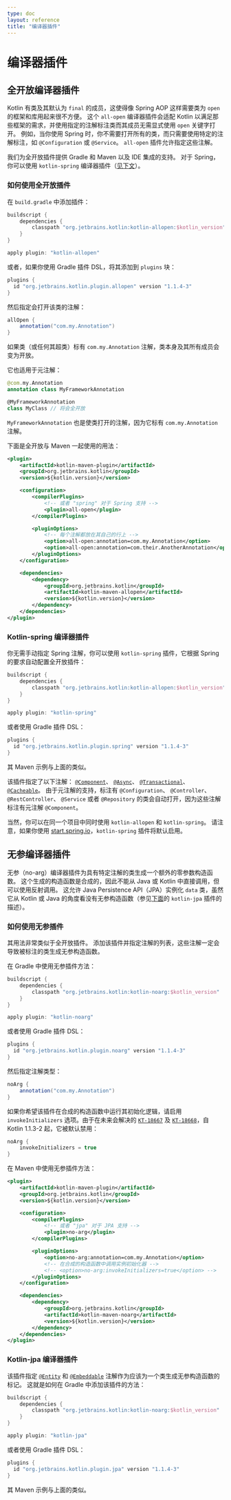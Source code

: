 ```yaml
---
type: doc
layout: reference
title: "编译器插件"
---
```


# 编译器插件

## 全开放编译器插件

Kotlin 有类及其默认为 `final` 的成员，这使得像 Spring AOP 这样需要类为 `open` 的框架和库用起来很不方便。
这个 `all-open` 编译器插件会适配 Kotlin 以满足那些框架的需求，并使用指定的注解标注类而其成员无需显式使用 `open` 关键字打开。
例如，当你使用 Spring 时，你不需要打开所有的类，而只需要使用特定的注解标注，如 `@Configuration` 或 `@Service`。
`all-open` 插件允许指定这些注解。

我们为全开放插件提供 Gradle 和 Maven 以及 IDE 集成的支持。
对于 Spring，你可以使用 `kotlin-spring` 编译器插件（[见下文](compiler-plugins.html#kotlin-spring-编译器插件)）。

### 如何使用全开放插件

在 `build.gradle` 中添加插件：

``` groovy
buildscript {
    dependencies {
        classpath "org.jetbrains.kotlin:kotlin-allopen:$kotlin_version"
    }
}

apply plugin: "kotlin-allopen"
```
或者，如果你使用 Gradle 插件 DSL，将其添加到 `plugins` 块：

```groovy
plugins {
  id "org.jetbrains.kotlin.plugin.allopen" version "1.1.4-3"
}
```

然后指定会打开该类的注解：

```groovy
allOpen {
    annotation("com.my.Annotation")
}
```

如果类（或任何其超类）标有 `com.my.Annotation` 注解，类本身及其所有成员会变为开放。

它也适用于元注解：

``` kotlin
@com.my.Annotation
annotation class MyFrameworkAnnotation

@MyFrameworkAnnotation
class MyClass // 将会全开放
```

`MyFrameworkAnnotation` 也是使类打开的注解，因为它标有 `com.my.Annotation` 注解。

下面是全开放与 Maven 一起使用的用法：

``` xml
<plugin>
    <artifactId>kotlin-maven-plugin</artifactId>
    <groupId>org.jetbrains.kotlin</groupId>
    <version>${kotlin.version}</version>

    <configuration>
        <compilerPlugins>
            <!-- 或者 "spring" 对于 Spring 支持 -->
            <plugin>all-open</plugin>
        </compilerPlugins>

        <pluginOptions>
            <!-- 每个注解都放在其自己的行上 -->
            <option>all-open:annotation=com.my.Annotation</option>
            <option>all-open:annotation=com.their.AnotherAnnotation</option>
        </pluginOptions>
    </configuration>

    <dependencies>
        <dependency>
            <groupId>org.jetbrains.kotlin</groupId>
            <artifactId>kotlin-maven-allopen</artifactId>
            <version>${kotlin.version}</version>
        </dependency>
    </dependencies>
</plugin>
```


### Kotlin-spring 编译器插件
 
你无需手动指定 Spring 注解，你可以使用 `kotlin-spring` 插件，它根据 Spring 的要求自动配置全开放插件：

``` groovy
buildscript {
    dependencies {
        classpath "org.jetbrains.kotlin:kotlin-allopen:$kotlin_version"
    }
}

apply plugin: "kotlin-spring"
```

或者使用 Gradle 插件 DSL：

```groovy
plugins {
  id "org.jetbrains.kotlin.plugin.spring" version "1.1.4-3"
}
```

其 Maven 示例与上面的类似。

该插件指定了以下注解：
[`@Component`](http://docs.spring.io/spring-framework/docs/current/javadoc-api/org/springframework/stereotype/Component.html)、 [`@Async`](http://docs.spring.io/spring/docs/current/javadoc-api/org/springframework/scheduling/annotation/Async.html)、 [`@Transactional`](http://docs.spring.io/spring-framework/docs/current/javadoc-api/org/springframework/transaction/annotation/Transactional.html)、 [`@Cacheable`](http://docs.spring.io/spring-framework/docs/current/javadoc-api/org/springframework/cache/annotation/Cacheable.html)。 由于元注解的支持，标注有 `@Configuration`、 `@Controller`、 `@RestController`、 `@Service` 或者 `@Repository` 的类会自动打开，因为这些注解标注有元注解 `@Component`。
 
当然，你可以在同一个项目中同时使用 `kotlin-allopen` 和 `kotlin-spring`。
请注意，如果你使用 [start.spring.io](http://start.spring.io/#!language=kotlin)，`kotlin-spring` 插件将默认启用。


## 无参编译器插件

无参（no-arg）编译器插件为具有特定注解的类生成一个额外的零参数构造函数。
这个生成的构造函数是合成的，因此不能从 Java 或 Kotlin 中直接调用，但可以使用反射调用。
这允许 Java Persistence API（JPA）实例化 `data` 类，虽然它从 Kotlin 或 Java 的角度看没有无参构造函数（参见[下面](compiler-plugins.html#kotlin-jpa-编译器插件)的 `kotlin-jpa` 插件的描述）。
 
### 如何使用无参插件

其用法非常类似于全开放插件。
添加该插件并指定注解的列表，这些注解一定会导致被标注的类生成无参构造函数。

在 Gradle 中使用无参插件方法：

``` groovy
buildscript {
    dependencies {
        classpath "org.jetbrains.kotlin:kotlin-noarg:$kotlin_version"
    }
}

apply plugin: "kotlin-noarg"
```

或者使用 Gradle 插件 DSL：

```groovy
plugins {
  id "org.jetbrains.kotlin.plugin.noarg" version "1.1.4-3"
}
```

然后指定注解类型：

```groovy
noArg {
    annotation("com.my.Annotation")
}
```

如果你希望该插件在合成的构造函数中运行其初始化逻辑，请启用 `invokeInitializers` 选项。由于在未来会解决的 [`KT-18667`](https://youtrack.jetbrains.com/issue/KT-18667) 及 [`KT-18668`](https://youtrack.jetbrains.com/issue/KT-18668)，自 Kotlin 1.1.3-2 起，它被默认禁用：

```groovy
noArg {
    invokeInitializers = true
}
```

在 Maven 中使用无参插件方法：

``` xml
<plugin>
    <artifactId>kotlin-maven-plugin</artifactId>
    <groupId>org.jetbrains.kotlin</groupId>
    <version>${kotlin.version}</version>

    <configuration>
        <compilerPlugins>
            <!-- 或者 "jpa" 对于 JPA 支持 -->
            <plugin>no-arg</plugin>
        </compilerPlugins>

        <pluginOptions>
            <option>no-arg:annotation=com.my.Annotation</option>
            <!-- 在合成的构造函数中调用实例初始化器 -->
            <!-- <option>no-arg:invokeInitializers=true</option> -->
        </pluginOptions>
    </configuration>

    <dependencies>
        <dependency>
            <groupId>org.jetbrains.kotlin</groupId>
            <artifactId>kotlin-maven-noarg</artifactId>
            <version>${kotlin.version}</version>
        </dependency>
    </dependencies>
</plugin>
```

### Kotlin-jpa 编译器插件

该插件指定
[`@Entity`](http://docs.oracle.com/javaee/7/api/javax/persistence/Entity.html) 
和 [`@Embeddable`](http://docs.oracle.com/javaee/7/api/javax/persistence/Embeddable.html) 
注解作为应该为一个类生成无参构造函数的标记。
这就是如何在 Gradle 中添加该插件的方法：

``` groovy
buildscript {
    dependencies {
        classpath "org.jetbrains.kotlin:kotlin-noarg:$kotlin_version"
    }
}

apply plugin: "kotlin-jpa"
```

或者使用 Gradle 插件 DSL：

```groovy
plugins {
  id "org.jetbrains.kotlin.plugin.jpa" version "1.1.4-3"
}
```

其 Maven 示例与上面的类似。
